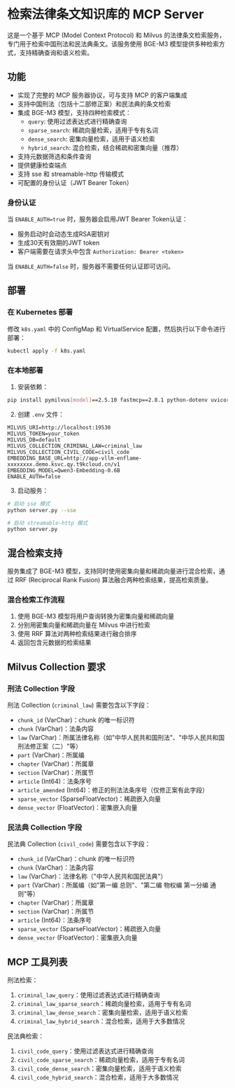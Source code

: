 # 检索法律条文知识库的 MCP Server

这是一个基于 MCP (Model Context Protocol) 和 Milvus 的法律条文检索服务，专门用于检索中国刑法和民法典条文。该服务使用 BGE-M3 模型提供多种检索方式，支持精确查询和语义检索。

## 功能

- 实现了完整的 MCP 服务器协议，可与支持 MCP 的客户端集成
- 支持中国刑法（包括十二部修正案）和民法典的条文检索
- 集成 BGE-M3 模型，支持四种检索模式：
  - `query`: 使用过滤表达式进行精确查询
  - `sparse_search`: 稀疏向量检索，适用于专有名词
  - `dense_search`: 密集向量检索，适用于语义检索
  - `hybrid_search`: 混合检索，结合稀疏和密集向量（推荐）
- 支持元数据筛选和条件查询
- 提供健康检查端点
- 支持 sse 和 streamable-http 传输模式
- 可配置的身份认证（JWT Bearer Token）

### 身份认证

当 `ENABLE_AUTH=true` 时，服务器会启用JWT Bearer Token认证：
- 服务启动时会动态生成RSA密钥对
- 生成30天有效期的JWT token
- 客户端需要在请求头中包含 `Authorization: Bearer <token>`

当 `ENABLE_AUTH=false` 时，服务器不需要任何认证即可访问。

## 部署

### 在 Kubernetes 部署

修改 `k8s.yaml` 中的 ConfigMap 和 VirtualService 配置，然后执行以下命令进行部署：

```bash
kubectl apply -f k8s.yaml
```

### 在本地部署

1. 安装依赖：

```bash
pip install pymilvus[model]==2.5.10 fastmcp==2.8.1 python-dotenv uvicorn
```

2. 创建 `.env` 文件：

```env
MILVUS_URI=http://localhost:19530
MILVUS_TOKEN=your_token
MILVUS_DB=default
MILVUS_COLLECTION_CRIMINAL_LAW=criminal_law
MILVUS_COLLECTION_CIVIL_CODE=civil_code
EMBEDDING_BASE_URL=http://app-vllm-enflame-xxxxxxxx.demo.ksvc.qy.t9kcloud.cn/v1
EMBEDDING_MODEL=Qwen3-Embedding-0.6B
ENABLE_AUTH=false
```

3. 启动服务：

```bash
# 启动 sse 模式
python server.py --sse

# 启动 streamable-http 模式
python server.py
```

## 混合检索支持

服务集成了 BGE-M3 模型，支持同时使用密集向量和稀疏向量进行混合检索，通过 RRF (Reciprocal Rank Fusion) 算法融合两种检索结果，提高检索质量。

### 混合检索工作流程

1. 使用 BGE-M3 模型将用户查询转换为密集向量和稀疏向量
2. 分别用密集向量和稀疏向量在 Milvus 中进行检索
3. 使用 RRF 算法对两种检索结果进行融合排序
4. 返回包含元数据的检索结果

## Milvus Collection 要求

### 刑法 Collection 字段

刑法 Collection (`criminal_law`) 需要包含以下字段：

- `chunk_id` (VarChar)：chunk 的唯一标识符
- `chunk` (VarChar)：法条内容
- `law` (VarChar)：所属法律名称（如"中华人民共和国刑法"、"中华人民共和国刑法修正案（二）"等）
- `part` (VarChar)：所属编
- `chapter` (VarChar)：所属章
- `section` (VarChar)：所属节
- `article` (Int64)：法条序号
- `article_amended` (Int64)：修正的刑法法条序号（仅修正案有此字段）
- `sparse_vector` (SparseFloatVector)：稀疏嵌入向量
- `dense_vector` (FloatVector)：密集嵌入向量

### 民法典 Collection 字段

民法典 Collection (`civil_code`) 需要包含以下字段：

- `chunk_id` (VarChar)：chunk 的唯一标识符
- `chunk` (VarChar)：法条内容
- `law` (VarChar)：法律名称（"中华人民共和国民法典"）
- `part` (VarChar)：所属编（如"第一编 总则"、"第二编 物权编 第一分编 通则"等）
- `chapter` (VarChar)：所属章
- `section` (VarChar)：所属节
- `article` (Int64)：法条序号
- `sparse_vector` (SparseFloatVector)：稀疏嵌入向量
- `dense_vector` (FloatVector)：密集嵌入向量

## MCP 工具列表

刑法检索：

1. `criminal_law_query`：使用过滤表达式进行精确查询
1. `criminal_law_sparse_search`：稀疏向量检索，适用于专有名词
1. `criminal_law_dense_search`：密集向量检索，适用于语义检索
1. `criminal_law_hybrid_search`：混合检索，适用于大多数情况

民法典检索：

1. `civil_code_query`：使用过滤表达式进行精确查询
1. `civil_code_sparse_search`：稀疏向量检索，适用于专有名词
1. `civil_code_dense_search`：密集向量检索，适用于语义检索
1. `civil_code_hybrid_search`：混合检索，适用于大多数情况
